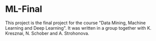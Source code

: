 # ML-Final

This project is the final project for the course "Data Mining, Machine Learning and Deep Learning". 
It was written in a group together with K. Kresznai, N. Schober and A. Strohonova. 
